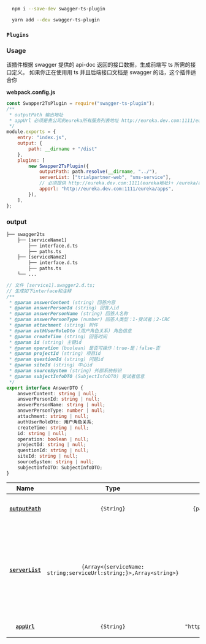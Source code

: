 ```bash
  npm i --save-dev swagger-ts-plugin
```

```bash
  yarn add --dev swagger-ts-plugin
```

### `Plugins`

### Usage

该插件根据 swagger 提供的 api-doc 返回的接口数据，生成前端写 ts 所需的接口定义。
如果你正在使用用 ts 并且后端接口文档是 swagger 的话，这个插件适合你

**webpack.config.js**

```js
const Swapper2TsPlugin = require("swagger-ts-plugin");
/**
 * outputPath 输出地址
 * appUrl 必须是贵公司的eureka所有服务列表地址 http://eureka.dev.com:1111/eureka/apps 当前地址返回的是xml格式数据，插件会处理
 */
module.exports = {
    entry: "index.js",
    output: {
        path: __dirname + "/dist"
    },
    plugins: [
        new Swapper2TsPlugin({
            outputPath: path.resolve(__dirname, "../"),
			serverList: ["trialpartner-web", "sms-service"],
			// 必须提供 http://eureka.dev.com:1111(eureka地址)+ /eureka/apps
            appUrl: "http://eureka.dev.com:1111/eureka/apps", 
        }),
    ],
};
```

### output
```txt
├── swagger2ts
	├── [serviceName1]
        ├── interface.d.ts
        ├── paths.ts
	├── [serviceName2]
        ├── interface.d.ts
        ├── paths.ts
	└── ...
```

```ts
// 文件 [service1].swagger2.d.ts;
// 生成如下interface和注释
/**
 * @param answerContent (string) 回答内容
 * @param answerPersonId (string) 回答人id
 * @param answerPersonName (string) 回答人名称
 * @param answerPersonType (number) 回答人类型：1-受试者；2-CRC
 * @param attachment (string) 附件
 * @param authUserRoleDto (用户角色关系) 角色信息
 * @param createTime (string) 回答时间
 * @param id (string) 主键id
 * @param operation (boolean) 是否可操作：true-是；false-否
 * @param projectId (string) 项目id
 * @param questionId (string) 问题id
 * @param siteId (string) 中心id
 * @param sourceSystem (string) 外部系统标识
 * @param subjectInfoDTO (SubjectInfoDTO) 受试者信息
 */
export interface AnswerDTO {
    answerContent: string | null;
    answerPersonId: string | null;
    answerPersonName: string | null;
    answerPersonType: number | null;
    attachment: string | null;
    authUserRoleDto: 用户角色关系;
    createTime: string | null;
    id: string | null;
    operation: boolean | null;
    projectId: string | null;
    questionId: string | null;
    siteId: string | null;
    sourceSystem: string | null;
    subjectInfoDTO: SubjectInfoDTO;
}
```

|         Name          |                               Type                                |                  Default                   | Description                                                                                                                 |
| :-------------------: | :---------------------------------------------------------------: | :----------------------------------------: | :-------------------------------------------------------------------------------------------------------------------------- |
| **[`outputPath`](#)** |                            `{String}`                             |   `{path.resolve(__dirname, "../../")}`    | 生成 ts 文件输入的文件夹位置                                                                                                |
| **[`serverList`](#)** | `{Array<{serviceName: string;serviceUrl:string;}>,Array<string>}` |                    `[]`                    | 当前字段必传如果穿数组字符串['sms-service'] 后端服务名，如果是字符串对象，必传服务名称和服务地址                            |
|   **[`appUrl`](#)**   |                            `{String}`                             | `"http://eureka.dev.com:1111/eureka/apps"` | 后端所有服务注册信息                                                                                                        |

